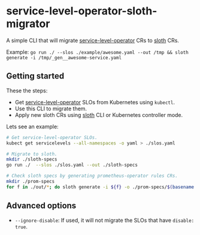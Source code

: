 # service-level-operator-sloth-migrator

A simple CLI that will migrate [service-level-operator] CRs to [sloth] CRs.

Example: `go run ./ --slos ./example/awesome.yaml --out /tmp && sloth generate -i /tmp/_gen__awesome-service.yaml`

## Getting started

These the steps:

- Get [service-level-operator] SLOs from Kubernetes using `kubectl`.
- Use this CLI to migrate them.
- Apply new sloth CRs using [sloth] CLI or Kubernetes controller mode.

Lets see an example:

```bash
# Get service-level-operator SLOs.
kubect get servicelevels --all-namespaces -o yaml > ./slos.yaml

# Migrate to sloth.
mkdir ./sloth-specs
go run ./  --slos ./slos.yaml --out ./sloth-specs

# Check sloth specs by generating prometheus-operator rules CRs.
mkdir ./prom-specs
for f in ./out/*; do sloth generate -i ${f} -o ./prom-specs/$(basename ${f}); done
```

## Advanced options

- `--ignore-disable`: If used, it will not migrate the SLOs that have `disable: true`.

[service-level-operator]: https://github.com/spotahome/service-level-operator
[sloth]: https://github.com/slok/sloth

